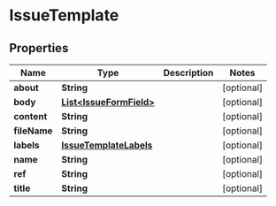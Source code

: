 # IssueTemplate

## Properties
Name | Type | Description | Notes
------------ | ------------- | ------------- | -------------
**about** | **String** |  |  [optional]
**body** | [**List&lt;IssueFormField&gt;**](IssueFormField.md) |  |  [optional]
**content** | **String** |  |  [optional]
**fileName** | **String** |  |  [optional]
**labels** | [**IssueTemplateLabels**](IssueTemplateLabels.md) |  |  [optional]
**name** | **String** |  |  [optional]
**ref** | **String** |  |  [optional]
**title** | **String** |  |  [optional]
